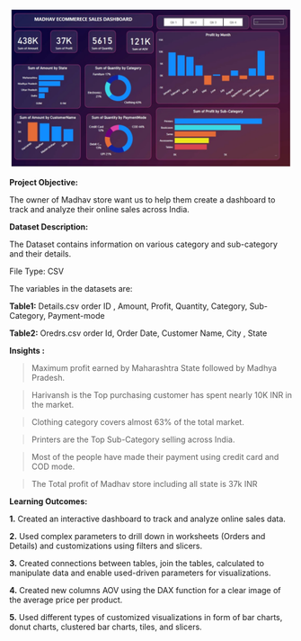 ![Madhav Store](https://github.com/ubaidzia1086/Madhav_Store/blob/main/Madhav%20Store.jpg?raw=true)

**Project Objective:**

The owner of Madhav store want us to help them create a dashboard to track and analyze their online sales across India.

**Dataset Description:**

The Dataset contains information on various category and sub-category and their details.

File Type: CSV

The variables in the datasets are:

**Table1:** Details.csv order ID , Amount, Profit, Quantity, Category, Sub-Category, Payment-mode

**Table2:** Oredrs.csv order Id, Order Date, Customer Name, City , State

**Insights :**
> Maximum profit earned by Maharashtra State followed by Madhya Pradesh.

> Harivansh is the Top purchasing customer has spent nearly 10K INR in the market.

> Clothing category covers almost 63% of the total market.

> Printers are the Top Sub-Category selling across India.

> Most of the people have made their payment using credit card and COD mode.

> The Total profit of Madhav store including all state is 37k INR

**Learning Outcomes:**

**1.** Created an interactive dashboard to track and analyze online sales data.

**2.** Used complex parameters to drill down in worksheets (Orders and Details) and customizations using filters and slicers.

**3.** Created connections between tables, join the tables, calculated to manipulate data and enable used-driven parameters for visualizations.

**4.** Created new columns AOV using the DAX function for a clear image of the average price per product.

**5.** Used different types of customized visualizations in form of bar charts, donut charts, clustered bar charts, tiles, and slicers.

